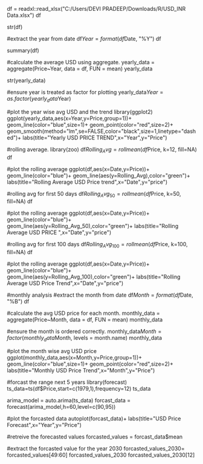 df = readxl::read_xlsx("C:/Users/DEVI PRADEEP/Downloads/R/USD_INR Data.xlsx")
df

str(df)

#extract the year from date
df$Year = format(df$Date, "%Y")
df

summary(df)

#calculate the average USD using aggregate.
yearly_data = aggregate(Price~Year, data = df, FUN = mean)
yearly_data

str(yearly_data)

#ensure year is treated as factor for plotting 
yearly_data$Year = as.factor(yearly_data$Year)

#plot the year wise avg USD and the trend
library(ggplot2)
ggplot(yearly_data,aes(x=Year,y=Price,group=1))+
  geom_line(color="blue",size=1)+
  geom_point(color="red",size=2)+
  geom_smooth(method="lm",se=FALSE,color="black",size=1,linetype="dashed")+
  labs(title="Yearly USD PRICE TREND",x="Year",y="Price")

#rolling average.
library(zoo)
df$Rolling_Avg = rollmean(df$Price, k=12, fill=NA)
df

#plot the rolling average
ggplot(df,aes(x=Date,y=Price))+
  geom_line(color="blue")+
  geom_line(aes(y=Rolling_Avg),color="green")+
  labs(title="Rolling Average USD Price trend",x="Date",y="price")

#rolling avg for first 50 days
df$Rolling_Avg_50 = rollmean(df$Price, k=50, fill=NA)
df

#plot the rolling average
ggplot(df,aes(x=Date,y=Price))+
  geom_line(color="blue")+
  geom_line(aes(y=Rolling_Avg_50),color="green")+
  labs(title="Rolling Average USD PRICE ",x="Date",y="price")

#rolling avg for first 100 days
df$Rolling_Avg_100 = rollmean(df$Price, k=100, fill=NA)
df

#plot the rolling average
ggplot(df,aes(x=Date,y=Price))+
  geom_line(color="blue")+
  geom_line(aes(y=Rolling_Avg_100),color="green")+
  labs(title="Rolling Average USD Price Trend",x="Date",y="price")

#monthly analysis
#extract the month from date
df$Month = format(df$Date, "%B")
df

#calculate the avg USD price for each month.
monthly_data = aggregate(Price~Month, data = df, FUN = mean)
monthly_data

#ensure the month is ordered correctly.
monthly_data$Month = factor(monthly_data$Month, levels = month.name)
monthly_data

#plot the month wise avg USD price
ggplot(monthly_data,aes(x=Month,y=Price,group=1))+
  geom_line(color="blue",size=1)+
  geom_point(color="red",size=2)+
  labs(title="Monthly USD Price Trend",x="Month",y="Price")

#forcast the range next 5 years
library(forecast)
ts_data=ts(df$Price,start=c(1979,1),frequency=12)
ts_data

arima_model = auto.arima(ts_data)
forcast_data = forecast(arima_model,h=60,level=c(90,95))

#plot the forcasted data
autoplot(forcast_data)+
  labs(title="USD Price Forecast",x="Year",y="Price")

#retreive the forecasted values 
forcasted_values = forcast_data$mean

#extract the forcasted value for the year 2030
forcasted_values_2030= forcasted_values[49:60]
forcasted_values_2030
forcasted_values_2030[12]
